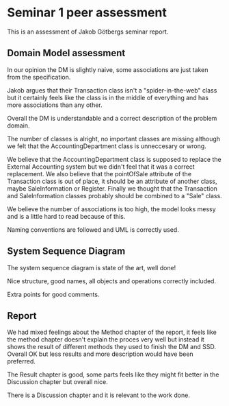 # Seminar 1 peer assessment

This is an assessment of Jakob Götbergs seminar report.

## Domain Model assessment
In our opinion the DM is slightly naive, some associations are just taken from the specification. 

Jakob argues that their Transaction class isn't a "spider-in-the-web" class but it certainly feels like the class is in the middle of everything and has more associations than any other.

Overall the DM is understandable and a correct description of the problem domain.

The number of classes is alright, no important classes are missing although we felt that the AccountingDepartment class is unneccesary or wrong.

We believe that the AccountingDepartment class is supposed to replace the External Accounting system but we didn't feel that it was a correct replacement. 
We also believe that the pointOfSale attribute of the Transaction class is out of place, it should be an attribute of another class, maybe SaleInformation or Register.
Finally we thought that the Transaction and SaleInformation classes probably should be combined to a "Sale" class.

We believe the number of associations is too high, the model looks messy and is a little hard to read because of this. 

Naming conventions are followed and UML is correctly used.

## System Sequence Diagram
The system sequence diagram is state of the art, well done!

Nice structure, good names, all objects and operations correctly included.

Extra points for good comments.

## Report
We had mixed feelings about the Method chapter of the report, it feels like the method chapter doesn't explain the proces very well but instead it shows the result of different methods they used to finish the DM and SSD. Overall OK but less results and more description would have been preferred.

The Result chapter is good, some parts feels like they might fit better in the Discussion chapter but overall nice.

There is a Discussion chapter and it is relevant to the work done.